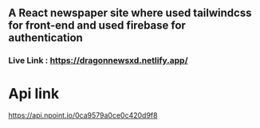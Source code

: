 ## A React newspaper site where used tailwindcss for front-end and used firebase for authentication 
### Live Link : https://dragonnewsxd.netlify.app/
# Api link
https://api.npoint.io/0ca9579a0ce0c420d9f8
